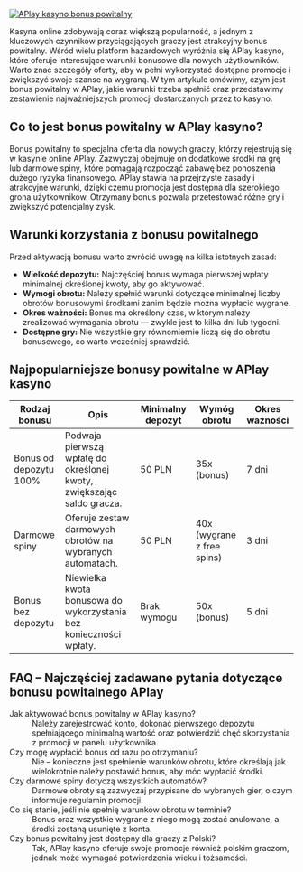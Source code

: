 [![APlay kasyno bonus powitalny](https://123-caf.pages.dev/gitsignup.png)](https://vrmoo.ru/Bt82HjjY)

<p>Kasyna online zdobywają coraz większą popularność, a jednym z kluczowych czynników przyciągających graczy jest atrakcyjny bonus powitalny. Wśród wielu platform hazardowych wyróżnia się APlay kasyno, które oferuje interesujące warunki bonusowe dla nowych użytkowników. Warto znać szczegóły oferty, aby w pełni wykorzystać dostępne promocje i zwiększyć swoje szanse na wygraną. W tym artykule omówimy, czym jest bonus powitalny w APlay, jakie warunki trzeba spełnić oraz przedstawimy zestawienie najważniejszych promocji dostarczanych przez to kasyno.</p>  <h2>Co to jest bonus powitalny w APlay kasyno?</h2> <p>Bonus powitalny to specjalna oferta dla nowych graczy, którzy rejestrują się w kasynie online APlay. Zazwyczaj obejmuje on dodatkowe środki na grę lub darmowe spiny, które pomagają rozpocząć zabawę bez ponoszenia dużego ryzyka finansowego. APlay stawia na przejrzyste zasady i atrakcyjne warunki, dzięki czemu promocja jest dostępna dla szerokiego grona użytkowników. Otrzymany bonus pozwala przetestować różne gry i zwiększyć potencjalny zysk.</p>  <h2>Warunki korzystania z bonusu powitalnego</h2> <p>Przed aktywacją bonusu warto zwrócić uwagę na kilka istotnych zasad:</p> <ul>   <li><strong>Wielkość depozytu:</strong> Najczęściej bonus wymaga pierwszej wpłaty minimalnej określonej kwoty, aby go aktywować.</li>   <li><strong>Wymogi obrotu:</strong> Należy spełnić warunki dotyczące minimalnej liczby obrotów bonusowymi środkami zanim będzie można wypłacić wygrane.</li>   <li><strong>Okres ważności:</strong> Bonus ma określony czas, w którym należy zrealizować wymagania obrotu — zwykle jest to kilka dni lub tygodni.</li>   <li><strong>Dostępne gry:</strong> Nie wszystkie gry równomiernie liczą się do obrotu bonusowego, co warto wcześniej sprawdzić.</li> </ul>  <h2>Najpopularniejsze bonusy powitalne w APlay kasyno</h2> <table>   <thead>     <tr>       <th>Rodzaj bonusu</th>       <th>Opis</th>       <th>Minimalny depozyt</th>       <th>Wymóg obrotu</th>       <th>Okres ważności</th>     </tr>   </thead>   <tbody>     <tr>       <td>Bonus od depozytu 100%</td>       <td>Podwaja pierwszą wpłatę do określonej kwoty, zwiększając saldo gracza.</td>       <td>50 PLN</td>       <td>35x (bonus)</td>       <td>7 dni</td>     </tr>     <tr>       <td>Darmowe spiny</td>       <td>Oferuje zestaw darmowych obrotów na wybranych automatach.</td>       <td>50 PLN</td>       <td>40x (wygrane z free spins)</td>       <td>3 dni</td>     </tr>     <tr>       <td>Bonus bez depozytu</td>       <td>Niewielka kwota bonusowa do wykorzystania bez konieczności wpłaty.</td>       <td>Brak wymogu</td>       <td>50x (bonus)</td>       <td>5 dni</td>     </tr>   </tbody> </table>  <h2>FAQ – Najczęściej zadawane pytania dotyczące bonusu powitalnego APlay</h2> <dl>   <dt>Jak aktywować bonus powitalny w APlay kasyno?</dt>   <dd>Należy zarejestrować konto, dokonać pierwszego depozytu spełniającego minimalną wartość oraz potwierdzić chęć skorzystania z promocji w panelu użytkownika.</dd>    <dt>Czy mogę wypłacić bonus od razu po otrzymaniu?</dt>   <dd>Nie – konieczne jest spełnienie warunków obrotu, które określają jak wielokrotnie należy postawić bonus, aby móc wypłacić środki.</dd>      <dt>Czy darmowe spiny dotyczą wszystkich automatów?</dt>   <dd>Darmowe obroty są zazwyczaj przypisane do wybranych gier, o czym informuje regulamin promocji.</dd>      <dt>Co się stanie, jeśli nie spełnię warunków obrotu w terminie?</dt>   <dd>Bonus oraz wszystkie wygrane z niego mogą zostać anulowane, a środki zostaną usunięte z konta.</dd>      <dt>Czy bonus powitalny jest dostępny dla graczy z Polski?</dt>   <dd>Tak, APlay kasyno oferuje swoje promocje również polskim graczom, jednak może wymagać potwierdzenia wieku i tożsamości.</dd> </dl>